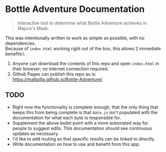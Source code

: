 # Bottle Adventure Documentation
> Interactive tool to determine what Bottle Adventure achieves in Majora's Mask.

This was intentionally written to work as simple as possible, with no dependencies.\
Because of `index.html` working right out of the box, this allows 2 immediate benefits:\
1) Anyone can download the contents of this repo and open `index.html` in their browser; no internet connection required.
2) Github Pages can publish this repo as is: https://mattpilla.github.io/Bottle-Adventure/

## TODO
- Right now the functionality is complete enough, that the only thing that keeps this from being complete is that `data.js` isn't populated with the documentation for what each byte is responsible for.
- Supplement the above bullet point with a more automated way for people to suggest edits. This documentation should see continuous updates as necessary.
- I'd like to add routing so that specific results can be linked to directly.
- Write documentation on how to use and benefit from this app.
